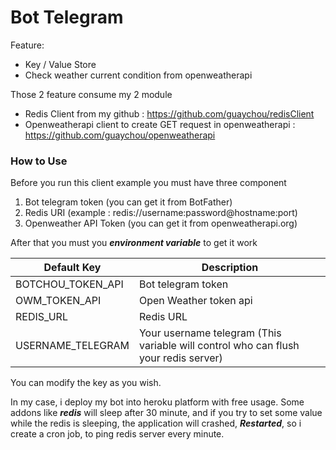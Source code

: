 # Bot Telegram

Feature: 
- Key / Value Store
- Check weather current condition from openweatherapi

Those 2 feature consume my 2 module 
- Redis Client from my github : https://github.com/guaychou/redisClient
- Openweatherapi client to create GET request in openweatherapi : https://github.com/guaychou/openweatherapi

### How to Use

Before you run this client example you must have three component
1. Bot telegram token (you can get it from BotFather)
2. Redis URI (example : redis://username:password@hostname:port)
3. Openweather API Token (you can get it from openweatherapi.org)

After that you must you ___environment variable___ to get it work

Default Key | Description |
--- | --- |
BOTCHOU_TOKEN_API | Bot telegram token
OWM_TOKEN_API | Open Weather token api
REDIS_URL | Redis URL
USERNAME_TELEGRAM | Your username telegram (This variable will control who can flush your redis server)
You can modify the key as you wish.

In my case, i deploy my bot into heroku platform with free usage. Some addons like ***redis*** will sleep after 30 minute, and if you try to set some value while the redis is sleeping, the application will crashed, ***Restarted***, so i create a cron job, to ping redis server every minute.  